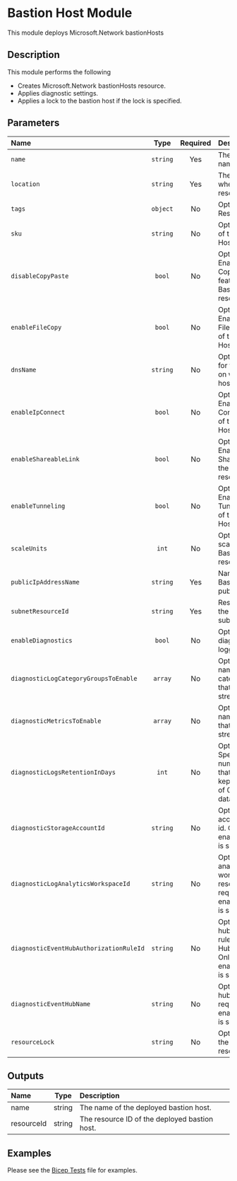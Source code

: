 # Bastion Host Module

This module deploys Microsoft.Network bastionHosts

## Description

This module performs the following

- Creates Microsoft.Network bastionHosts resource.
- Applies diagnostic settings.
- Applies a lock to the bastion host if the lock is specified.

## Parameters

| Name                                    | Type     | Required | Description                                                                                                             |
| :-------------------------------------- | :------: | :------: | :---------------------------------------------------------------------------------------------------------------------- |
| `name`                                  | `string` | Yes      | The resource name.                                                                                                      |
| `location`                              | `string` | Yes      | The geo-location where the resource lives.                                                                              |
| `tags`                                  | `object` | No       | Optional. Resource tags.                                                                                                |
| `sku`                                   | `string` | No       | Optional. The sku of this Bastion Host.                                                                                 |
| `disableCopyPaste`                      | `bool`   | No       | Optional. Enable/Disable Copy/Paste feature of the Bastion Host resource.                                               |
| `enableFileCopy`                        | `bool`   | No       | Optional. Enable/Disable File Copy feature of the Bastion Host resource..                                               |
| `dnsName`                               | `string` | No       | Optional. FQDN for the endpoint on which bastion host is accessible.                                                    |
| `enableIpConnect`                       | `bool`   | No       | Optional. Enable/Disable IP Connect feature of the Bastion Host resource.                                               |
| `enableShareableLink`                   | `bool`   | No       | Optional. Enable/Disable Shareable Link of the Bastion Host resource.                                                   |
| `enableTunneling`                       | `bool`   | No       | Optional. Enable/Disable Tunneling feature of the Bastion Host resource.                                                |
| `scaleUnits`                            | `int`    | No       | Optional. The scale units for the Bastion Host resource.                                                                |
| `publicIpAddressName`                   | `string` | Yes      | Name of the Bastion Host public IP address.                                                                             |
| `subnetResourceId`                      | `string` | Yes      | Resource ID of the bastion subnet.                                                                                      |
| `enableDiagnostics`                     | `bool`   | No       | Optional. Enable diagnostic logging.                                                                                    |
| `diagnosticLogCategoryGroupsToEnable`   | `array`  | No       | Optional. The name of log category groups that will be streamed.                                                        |
| `diagnosticMetricsToEnable`             | `array`  | No       | Optional. The name of metrics that will be streamed.                                                                    |
| `diagnosticLogsRetentionInDays`         | `int`    | No       | Optional. Specifies the number of days that logs will be kept for; a value of 0 will retain data indefinitely.          |
| `diagnosticStorageAccountId`            | `string` | No       | Optional. Storage account resource id. Only required if enableDiagnostics is set to true.                               |
| `diagnosticLogAnalyticsWorkspaceId`     | `string` | No       | Optional. Log analytics workspace resource id. Only required if enableDiagnostics is set to true.                       |
| `diagnosticEventHubAuthorizationRuleId` | `string` | No       | Optional. Event hub authorization rule for the Event Hubs namespace. Only required if enableDiagnostics is set to true. |
| `diagnosticEventHubName`                | `string` | No       | Optional. Event hub name. Only required if enableDiagnostics is set to true.                                            |
| `resourceLock`                          | `string` | No       | Optional. Specify the type of resource lock.                                                                            |

## Outputs

| Name       | Type   | Description                                   |
| :--------- | :----: | :-------------------------------------------- |
| name       | string | The name of the deployed bastion host.        |
| resourceId | string | The resource ID of the deployed bastion host. |

## Examples

Please see the [Bicep Tests](test/main.test.bicep) file for examples.